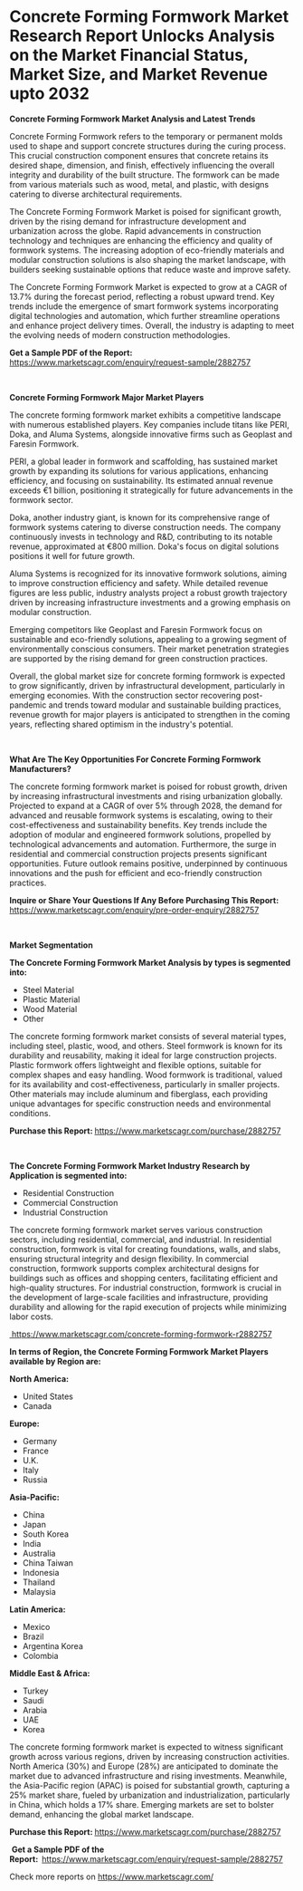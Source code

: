 <p><h1>Concrete Forming Formwork Market Research Report Unlocks Analysis on the Market Financial Status, Market Size, and Market Revenue upto 2032</h1></p><p><strong>Concrete Forming Formwork Market Analysis and Latest Trends</strong></p>
<p><p>Concrete Forming Formwork refers to the temporary or permanent molds used to shape and support concrete structures during the curing process. This crucial construction component ensures that concrete retains its desired shape, dimension, and finish, effectively influencing the overall integrity and durability of the built structure. The formwork can be made from various materials such as wood, metal, and plastic, with designs catering to diverse architectural requirements.</p><p>The Concrete Forming Formwork Market is poised for significant growth, driven by the rising demand for infrastructure development and urbanization across the globe. Rapid advancements in construction technology and techniques are enhancing the efficiency and quality of formwork systems. The increasing adoption of eco-friendly materials and modular construction solutions is also shaping the market landscape, with builders seeking sustainable options that reduce waste and improve safety.</p><p>The Concrete Forming Formwork Market is expected to grow at a CAGR of 13.7% during the forecast period, reflecting a robust upward trend. Key trends include the emergence of smart formwork systems incorporating digital technologies and automation, which further streamline operations and enhance project delivery times. Overall, the industry is adapting to meet the evolving needs of modern construction methodologies.</p></p>
<p><strong>Get a Sample PDF of the Report:&nbsp;</strong> <a href="https://www.marketscagr.com/enquiry/request-sample/2882757?utm_campaign=3177&utm_medium=2&utm_source=Github&utm_content=ia&utm_term=13032025&utm_id=concrete-forming-formwork">https://www.marketscagr.com/enquiry/request-sample/2882757</a></p>
<p>&nbsp;</p>
<p><strong>Concrete Forming Formwork Major Market Players</strong></p>
<p><p>The concrete forming formwork market exhibits a competitive landscape with numerous established players. Key companies include titans like PERI, Doka, and Aluma Systems, alongside innovative firms such as Geoplast and Faresin Formwork. </p><p>PERI, a global leader in formwork and scaffolding, has sustained market growth by expanding its solutions for various applications, enhancing efficiency, and focusing on sustainability. Its estimated annual revenue exceeds €1 billion, positioning it strategically for future advancements in the formwork sector.</p><p>Doka, another industry giant, is known for its comprehensive range of formwork systems catering to diverse construction needs. The company continuously invests in technology and R&D, contributing to its notable revenue, approximated at €800 million. Doka's focus on digital solutions positions it well for future growth.</p><p>Aluma Systems is recognized for its innovative formwork solutions, aiming to improve construction efficiency and safety. While detailed revenue figures are less public, industry analysts project a robust growth trajectory driven by increasing infrastructure investments and a growing emphasis on modular construction.</p><p>Emerging competitors like Geoplast and Faresin Formwork focus on sustainable and eco-friendly solutions, appealing to a growing segment of environmentally conscious consumers. Their market penetration strategies are supported by the rising demand for green construction practices.</p><p>Overall, the global market size for concrete forming formwork is expected to grow significantly, driven by infrastructural development, particularly in emerging economies. With the construction sector recovering post-pandemic and trends toward modular and sustainable building practices, revenue growth for major players is anticipated to strengthen in the coming years, reflecting shared optimism in the industry's potential.</p></p>
<p>&nbsp;</p>
<p><strong>What Are The Key Opportunities For Concrete Forming Formwork Manufacturers?</strong></p>
<p><p>The concrete forming formwork market is poised for robust growth, driven by increasing infrastructural investments and rising urbanization globally. Projected to expand at a CAGR of over 5% through 2028, the demand for advanced and reusable formwork systems is escalating, owing to their cost-effectiveness and sustainability benefits. Key trends include the adoption of modular and engineered formwork solutions, propelled by technological advancements and automation. Furthermore, the surge in residential and commercial construction projects presents significant opportunities. Future outlook remains positive, underpinned by continuous innovations and the push for efficient and eco-friendly construction practices.</p></p>
<p><strong>Inquire or Share Your Questions If Any Before Purchasing This Report:</strong> <a href="https://www.marketscagr.com/enquiry/pre-order-enquiry/2882757?utm_campaign=3177&utm_medium=2&utm_source=Github&utm_content=ia&utm_term=13032025&utm_id=concrete-forming-formwork">https://www.marketscagr.com/enquiry/pre-order-enquiry/2882757</a></p>
<p>&nbsp;</p>
<p><strong>Market Segmentation</strong></p>
<p><strong>The Concrete Forming Formwork Market Analysis by types is segmented into:</strong></p>
<p><ul><li>Steel Material</li><li>Plastic Material</li><li>Wood Material</li><li>Other</li></ul></p>
<p><p>The concrete forming formwork market consists of several material types, including steel, plastic, wood, and others. Steel formwork is known for its durability and reusability, making it ideal for large construction projects. Plastic formwork offers lightweight and flexible options, suitable for complex shapes and easy handling. Wood formwork is traditional, valued for its availability and cost-effectiveness, particularly in smaller projects. Other materials may include aluminum and fiberglass, each providing unique advantages for specific construction needs and environmental conditions.</p></p>
<p><strong>Purchase this Report:&nbsp;</strong><a href="https://www.marketscagr.com/purchase/2882757?utm_campaign=3177&utm_medium=2&utm_source=Github&utm_content=ia&utm_term=13032025&utm_id=concrete-forming-formwork">https://www.marketscagr.com/purchase/2882757</a></p>
<p>&nbsp;</p>
<p><strong>The Concrete Forming Formwork Market Industry Research by Application is segmented into:</strong></p>
<p><ul><li>Residential Construction</li><li>Commercial Construction</li><li>Industrial Construction</li></ul></p>
<p><p>The concrete forming formwork market serves various construction sectors, including residential, commercial, and industrial. In residential construction, formwork is vital for creating foundations, walls, and slabs, ensuring structural integrity and design flexibility. In commercial construction, formwork supports complex architectural designs for buildings such as offices and shopping centers, facilitating efficient and high-quality structures. For industrial construction, formwork is crucial in the development of large-scale facilities and infrastructure, providing durability and allowing for the rapid execution of projects while minimizing labor costs.</p></p>
<p><a href="https://www.marketscagr.com/concrete-forming-formwork-r2882757?utm_campaign=3177&utm_medium=2&utm_source=Github&utm_content=ia&utm_term=13032025&utm_id=concrete-forming-formwork">&nbsp;https://www.marketscagr.com/concrete-forming-formwork-r2882757</a></p>
<p><strong>In terms of Region, the Concrete Forming Formwork Market Players available by Region are:</strong></p>
<p>
    <p> <strong> North America: </strong>
        <ul>
            <li>United States</li>
            <li>Canada</li>
        </ul>
        </p> 
    <p> <strong> Europe: </strong>
        <ul>
            <li>Germany</li>
            <li>France</li>
            <li>U.K.</li>
            <li>Italy</li>
            <li>Russia</li>
        </ul>
        </p> 
    <p> <strong> Asia-Pacific: </strong>
        <ul>
            <li>China</li>
            <li>Japan</li>
            <li>South Korea</li>
            <li>India</li>
            <li>Australia</li>
            <li>China Taiwan</li>
            <li>Indonesia</li>
            <li>Thailand</li>
            <li>Malaysia</li>
        </ul>
        </p> 
    <p> <strong> Latin America: </strong>
        <ul>
            <li>Mexico</li>
            <li>Brazil</li>
            <li>Argentina Korea</li>
            <li>Colombia</li>
        </ul>
        </p> 
    <p> <strong> Middle East & Africa: </strong>
        <ul>
            <li>Turkey</li>
            <li>Saudi</li>
            <li>Arabia</li>
            <li>UAE</li>
            <li>Korea</li>
        </ul>
    </p>
    </p>
<p><p>The concrete forming formwork market is expected to witness significant growth across various regions, driven by increasing construction activities. North America (30%) and Europe (28%) are anticipated to dominate the market due to advanced infrastructure and rising investments. Meanwhile, the Asia-Pacific region (APAC) is poised for substantial growth, capturing a 25% market share, fueled by urbanization and industrialization, particularly in China, which holds a 17% share. Emerging markets are set to bolster demand, enhancing the global market landscape.</p></p>
<p><strong>Purchase this Report: </strong><a href="https://www.marketscagr.com/purchase/2882757?utm_campaign=3177&utm_medium=2&utm_source=Github&utm_content=ia&utm_term=13032025&utm_id=concrete-forming-formwork">https://www.marketscagr.com/purchase/2882757</a></p>
<p>&nbsp;<strong>Get a Sample PDF of the Report:&nbsp;&nbsp;</strong><a href="https://www.marketscagr.com/enquiry/request-sample/2882757?utm_campaign=3177&utm_medium=2&utm_source=Github&utm_content=ia&utm_term=13032025&utm_id=concrete-forming-formwork">https://www.marketscagr.com/enquiry/request-sample/2882757</a></p>
<p><strong></strong></p>
<p>Check more reports on <a href="https://www.marketscagr.com/?utm_campaign=3177&utm_medium=2&utm_source=Github&utm_content=ia&utm_term=13032025&utm_id=concrete-forming-formwork">https://www.marketscagr.com/</a></p>